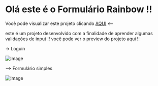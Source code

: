 # Olá este é o Formulário  Rainbow !!

Você pode visualizar este projeto clicando <a target="_blank"  href="https://form-validation-zeta.vercel.app" o-brank/> AQUI</a>   <--

este é um projeto desenvolvido com a finalidade de aprender algumas validações de input !!
você pode ver o preview do projeto aqui !!

-> Loguin 

![image](https://user-images.githubusercontent.com/75391803/148694169-83be0ebd-a276-4fb2-ae04-cc69bab91062.png)


--> Formulário simples

![image](https://user-images.githubusercontent.com/75391803/148701214-a4b16330-54ba-4277-ab05-27d87c5ff339.png)





